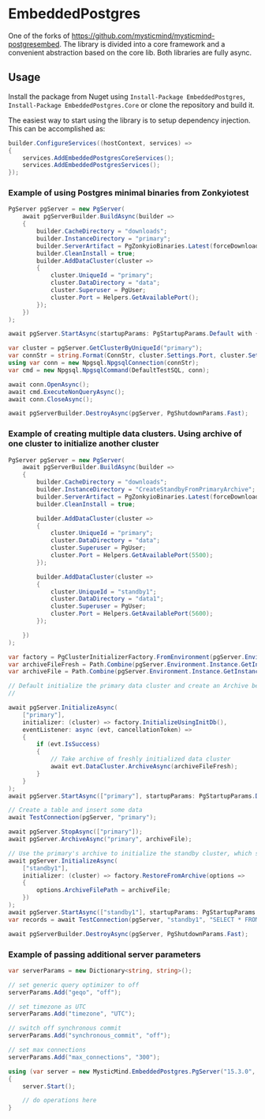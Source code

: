 # EmbeddedPostgres

One of the forks of https://github.com/mysticmind/mysticmind-postgresembed. The library is divided into a core framework and a convenient abstraction based on the core lib. Both libraries are fully async.

## Usage
Install the package from Nuget using `Install-Package EmbeddedPostgres`, `Install-Package EmbeddedPostgres.Core` or clone the repository and build it.

The easiest way to start using the library is to setup dependency injection. This can be accomplished as:

```csharp
builder.ConfigureServices((hostContext, services) =>
{
    services.AddEmbeddedPostgresCoreServices();
    services.AddEmbeddedPostgresServices();
});
```

### Example of using Postgres minimal binaries from Zonkyiotest

```csharp
PgServer pgServer = new PgServer(
    await pgServerBuilder.BuildAsync(builder =>
    {
        builder.CacheDirectory = "downloads";
        builder.InstanceDirectory = "primary";
        builder.ServerArtifact = PgZonkyioBinaries.Latest(forceDownload: false);
        builder.CleanInstall = true;
        builder.AddDataCluster(cluster =>
        {
            cluster.UniqueId = "primary";
            cluster.DataDirectory = "data";
            cluster.Superuser = PgUser;
            cluster.Port = Helpers.GetAvailablePort();
        });
    })
);

await pgServer.StartAsync(startupParams: PgStartupParams.Default with { Wait = true });

var cluster = pgServer.GetClusterByUniqueId("primary");
var connStr = string.Format(ConnStr, cluster.Settings.Port, cluster.Settings.Superuser);
using var conn = new Npgsql.NpgsqlConnection(connStr);
var cmd = new Npgsql.NpgsqlCommand(DefaultTestSQL, conn);

await conn.OpenAsync();
await cmd.ExecuteNonQueryAsync();
await conn.CloseAsync();

await pgServerBuilder.DestroyAsync(pgServer, PgShutdownParams.Fast);
```


### Example of creating multiple data clusters. Using archive of one cluster to initialize another cluster
```csharp
PgServer pgServer = new PgServer(
    await pgServerBuilder.BuildAsync(builder =>
    {
        builder.CacheDirectory = "downloads";
        builder.InstanceDirectory = "CreateStandbyFromPrimaryArchive";
        builder.ServerArtifact = PgZonkyioBinaries.Latest(forceDownload: false);
        builder.CleanInstall = true;

        builder.AddDataCluster(cluster =>
        {
            cluster.UniqueId = "primary";
            cluster.DataDirectory = "data";
            cluster.Superuser = PgUser;
            cluster.Port = Helpers.GetAvailablePort(5500);
        });

        builder.AddDataCluster(cluster =>
        {
            cluster.UniqueId = "standby1";
            cluster.DataDirectory = "data1";
            cluster.Superuser = PgUser;
            cluster.Port = Helpers.GetAvailablePort(5600);
        });

    })
);

var factory = PgClusterInitializerFactory.FromEnvironment(pgServer.Environment);
var archiveFileFresh = Path.Combine(pgServer.Environment.Instance.GetInstanceFullPath(), "primary-fresh.zip");
var archiveFile = Path.Combine(pgServer.Environment.Instance.GetInstanceFullPath(), "primary.zip");

// Default initialize the primary data cluster and create an Archive before starting it
//

await pgServer.InitializeAsync(
    ["primary"],
    initializer: (cluster) => factory.InitializeUsingInitDb(),
    eventListener: async (evt, cancellationToken) =>
    {
        if (evt.IsSuccess)
        {
            // Take archive of freshly initialized data cluster
            await evt.DataCluster.ArchiveAsync(archiveFileFresh);
        }
    }
);
await pgServer.StartAsync(["primary"], startupParams: PgStartupParams.Default with { Wait = true });

// Create a table and insert some data
await TestConnection(pgServer, "primary");

await pgServer.StopAsync(["primary"]);
await pgServer.ArchiveAsync("primary", archiveFile);

// Use the primary's archive to initialize the standby cluster, which should have the books table and data
await pgServer.InitializeAsync(
    ["standby1"],
    initializer: (cluster) => factory.RestoreFromArchive(options =>
    {
        options.ArchiveFilePath = archiveFile;
    })
);
await pgServer.StartAsync(["standby1"], startupParams: PgStartupParams.Default with { Wait = true });
var records = await TestConnection(pgServer, "standby1", "SELECT * FROM books;");

await pgServerBuilder.DestroyAsync(pgServer, PgShutdownParams.Fast);
```

### Example of passing additional server parameters
```csharp
var serverParams = new Dictionary<string, string>();

// set generic query optimizer to off
serverParams.Add("geqo", "off");

// set timezone as UTC
serverParams.Add("timezone", "UTC");

// switch off synchronous commit
serverParams.Add("synchronous_commit", "off");

// set max connections
serverParams.Add("max_connections", "300");

using (var server = new MysticMind.EmbeddedPostgres.PgServer("15.3.0", pgServerParams: serverParams))
{
    server.Start();

    // do operations here
}
```
